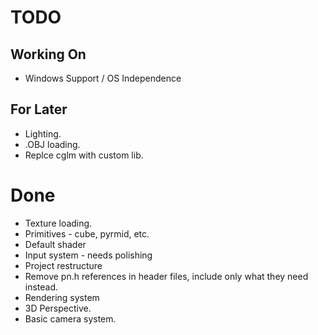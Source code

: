 # TODO

## Working On
* Windows Support / OS Independence

## For Later
* Lighting.
* .OBJ loading.
* Replce cglm with custom lib.

# Done
* Texture loading.
* Primitives - cube, pyrmid, etc.
* Default shader
* Input system - needs polishing
* Project restructure
* Remove pn.h references in header files, include only what they need instead.
* Rendering system
* 3D Perspective.
* Basic camera system.
